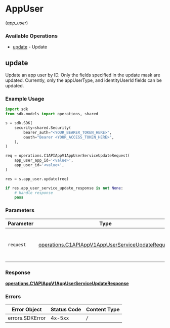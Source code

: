 # AppUser
(*app_user*)

### Available Operations

* [update](#update) - Update

## update

Update an app user by ID. Only the fields specified in the update mask are updated.
 Currently, only the appUserType, and identityUserId fields can be updated.

### Example Usage

```python
import sdk
from sdk.models import operations, shared

s = sdk.SDK(
    security=shared.Security(
        bearer_auth="<YOUR_BEARER_TOKEN_HERE>",
        oauth="Bearer <YOUR_ACCESS_TOKEN_HERE>",
    ),
)

req = operations.C1APIAppV1AppUserServiceUpdateRequest(
    app_user_app_id='<value>',
    app_user_id='<value>',
)

res = s.app_user.update(req)

if res.app_user_service_update_response is not None:
    # handle response
    pass
```

### Parameters

| Parameter                                                                                                            | Type                                                                                                                 | Required                                                                                                             | Description                                                                                                          |
| -------------------------------------------------------------------------------------------------------------------- | -------------------------------------------------------------------------------------------------------------------- | -------------------------------------------------------------------------------------------------------------------- | -------------------------------------------------------------------------------------------------------------------- |
| `request`                                                                                                            | [operations.C1APIAppV1AppUserServiceUpdateRequest](../../models/operations/c1apiappv1appuserserviceupdaterequest.md) | :heavy_check_mark:                                                                                                   | The request object to use for the request.                                                                           |


### Response

**[operations.C1APIAppV1AppUserServiceUpdateResponse](../../models/operations/c1apiappv1appuserserviceupdateresponse.md)**
### Errors

| Error Object    | Status Code     | Content Type    |
| --------------- | --------------- | --------------- |
| errors.SDKError | 4x-5xx          | */*             |
